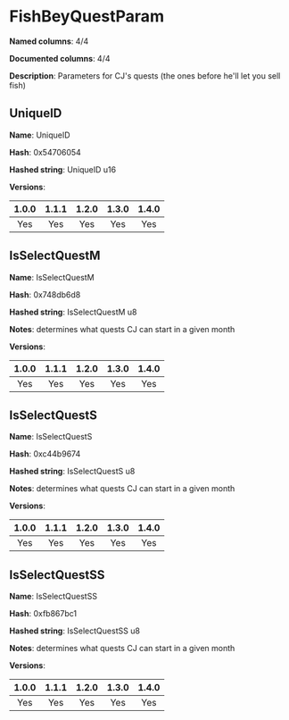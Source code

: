 # FishBeyQuestParam
**Named columns**: 4/4

**Documented columns**: 4/4

**Description**: Parameters for CJ's quests (the ones before he'll let you sell fish)
## UniqueID

**Name**: UniqueID

**Hash**: 0x54706054

**Hashed string**: UniqueID u16

**Versions**: 

 | 1.0.0 | 1.1.1 | 1.2.0 | 1.3.0 | 1.4.0 |
|:--:|:--:|:--:|:--:|:--:|
| Yes | Yes | Yes | Yes | Yes | 


## IsSelectQuestM

**Name**: IsSelectQuestM

**Hash**: 0x748db6d8

**Hashed string**: IsSelectQuestM u8

**Notes**: determines what quests CJ can start in a given month

**Versions**: 

 | 1.0.0 | 1.1.1 | 1.2.0 | 1.3.0 | 1.4.0 |
|:--:|:--:|:--:|:--:|:--:|
| Yes | Yes | Yes | Yes | Yes | 


## IsSelectQuestS

**Name**: IsSelectQuestS

**Hash**: 0xc44b9674

**Hashed string**: IsSelectQuestS u8

**Notes**: determines what quests CJ can start in a given month

**Versions**: 

 | 1.0.0 | 1.1.1 | 1.2.0 | 1.3.0 | 1.4.0 |
|:--:|:--:|:--:|:--:|:--:|
| Yes | Yes | Yes | Yes | Yes | 


## IsSelectQuestSS

**Name**: IsSelectQuestSS

**Hash**: 0xfb867bc1

**Hashed string**: IsSelectQuestSS u8

**Notes**: determines what quests CJ can start in a given month

**Versions**: 

 | 1.0.0 | 1.1.1 | 1.2.0 | 1.3.0 | 1.4.0 |
|:--:|:--:|:--:|:--:|:--:|
| Yes | Yes | Yes | Yes | Yes | 


